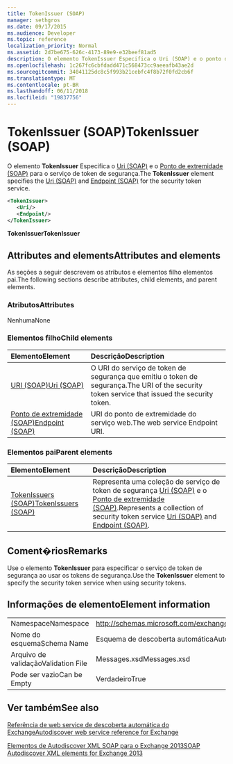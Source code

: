 ```yaml
---
title: TokenIssuer (SOAP)
manager: sethgros
ms.date: 09/17/2015
ms.audience: Developer
ms.topic: reference
localization_priority: Normal
ms.assetid: 2d7be675-626c-4173-89e9-e32beef81ad5
description: O elemento TokenIssuer Especifica o Uri (SOAP) e o ponto de extremidade (SOAP) para o serviço de token de segurança.
ms.openlocfilehash: 1c267fc6cbfdadd471c568473cc9aeeafb43ae2d
ms.sourcegitcommit: 34041125dc8c5f993b21cebfc4f8b72f0fd2cb6f
ms.translationtype: MT
ms.contentlocale: pt-BR
ms.lasthandoff: 06/11/2018
ms.locfileid: "19837756"
---
```

# <a name="tokenissuer-soap"></a><span data-ttu-id="d7013-103">TokenIssuer (SOAP)</span><span class="sxs-lookup"><span data-stu-id="d7013-103">TokenIssuer (SOAP)</span></span>

<span data-ttu-id="d7013-104">O elemento **TokenIssuer** Especifica o [Uri (SOAP)](uri-soap.md) e o [Ponto de extremidade (SOAP)](endpoint-soap.md) para o serviço de token de segurança.</span><span class="sxs-lookup"><span data-stu-id="d7013-104">The **TokenIssuer** element specifies the [Uri (SOAP)](uri-soap.md) and [Endpoint (SOAP)](endpoint-soap.md) for the security token service.</span></span> 
  
```XML
<TokenIssuer>
   <Uri/>
   <Endpoint/>
</TokenIssuer>
```

 <span data-ttu-id="d7013-105">**TokenIssuer**</span><span class="sxs-lookup"><span data-stu-id="d7013-105">**TokenIssuer**</span></span>
## <a name="attributes-and-elements"></a><span data-ttu-id="d7013-106">Attributes and elements</span><span class="sxs-lookup"><span data-stu-id="d7013-106">Attributes and elements</span></span>

<span data-ttu-id="d7013-107">As seções a seguir descrevem os atributos e elementos filho elementos pai.</span><span class="sxs-lookup"><span data-stu-id="d7013-107">The following sections describe attributes, child elements, and parent elements.</span></span>
  
### <a name="attributes"></a><span data-ttu-id="d7013-108">Atributos</span><span class="sxs-lookup"><span data-stu-id="d7013-108">Attributes</span></span>

<span data-ttu-id="d7013-109">Nenhuma</span><span class="sxs-lookup"><span data-stu-id="d7013-109">None</span></span>
  
### <a name="child-elements"></a><span data-ttu-id="d7013-110">Elementos filho</span><span class="sxs-lookup"><span data-stu-id="d7013-110">Child elements</span></span>

|<span data-ttu-id="d7013-111">**Elemento**</span><span class="sxs-lookup"><span data-stu-id="d7013-111">**Element**</span></span>|<span data-ttu-id="d7013-112">**Descrição**</span><span class="sxs-lookup"><span data-stu-id="d7013-112">**Description**</span></span>|
|:-----|:-----|
|[<span data-ttu-id="d7013-113">URI (SOAP)</span><span class="sxs-lookup"><span data-stu-id="d7013-113">Uri (SOAP)</span></span>](uri-soap.md) <br/> |<span data-ttu-id="d7013-114">O URI do serviço de token de segurança que emitiu o token de segurança.</span><span class="sxs-lookup"><span data-stu-id="d7013-114">The URI of the security token service that issued the security token.</span></span>  <br/> |
|[<span data-ttu-id="d7013-115">Ponto de extremidade (SOAP)</span><span class="sxs-lookup"><span data-stu-id="d7013-115">Endpoint (SOAP)</span></span>](endpoint-soap.md) <br/> |<span data-ttu-id="d7013-116">URI do ponto de extremidade do serviço web.</span><span class="sxs-lookup"><span data-stu-id="d7013-116">The web service Endpoint URI.</span></span>  <br/> |
   
### <a name="parent-elements"></a><span data-ttu-id="d7013-117">Elementos pai</span><span class="sxs-lookup"><span data-stu-id="d7013-117">Parent elements</span></span>

|<span data-ttu-id="d7013-118">**Elemento**</span><span class="sxs-lookup"><span data-stu-id="d7013-118">**Element**</span></span>|<span data-ttu-id="d7013-119">**Descrição**</span><span class="sxs-lookup"><span data-stu-id="d7013-119">**Description**</span></span>|
|:-----|:-----|
|[<span data-ttu-id="d7013-120">TokenIssuers (SOAP)</span><span class="sxs-lookup"><span data-stu-id="d7013-120">TokenIssuers (SOAP)</span></span>](tokenissuers-soap.md) <br/> |<span data-ttu-id="d7013-121">Representa uma coleção de serviço de token de segurança [Uri (SOAP)](uri-soap.md) e o [Ponto de extremidade (SOAP)](endpoint-soap.md).</span><span class="sxs-lookup"><span data-stu-id="d7013-121">Represents a collection of security token service [Uri (SOAP)](uri-soap.md) and [Endpoint (SOAP)](endpoint-soap.md).</span></span>  <br/> |
   
## <a name="remarks"></a><span data-ttu-id="d7013-122">Coment�rios</span><span class="sxs-lookup"><span data-stu-id="d7013-122">Remarks</span></span>

<span data-ttu-id="d7013-123">Use o elemento **TokenIssuer** para especificar o serviço de token de segurança ao usar os tokens de segurança.</span><span class="sxs-lookup"><span data-stu-id="d7013-123">Use the **TokenIssuer** element to specify the security token service when using security tokens.</span></span> 
  
## <a name="element-information"></a><span data-ttu-id="d7013-124">Informações de elemento</span><span class="sxs-lookup"><span data-stu-id="d7013-124">Element information</span></span>

|||
|:-----|:-----|
|<span data-ttu-id="d7013-125">Namespace</span><span class="sxs-lookup"><span data-stu-id="d7013-125">Namespace</span></span>  <br/> |http://schemas.microsoft.com/exchange/2010/Autodiscover  <br/> |
|<span data-ttu-id="d7013-126">Nome do esquema</span><span class="sxs-lookup"><span data-stu-id="d7013-126">Schema Name</span></span>  <br/> |<span data-ttu-id="d7013-127">Esquema de descoberta automática</span><span class="sxs-lookup"><span data-stu-id="d7013-127">Autodiscover schema</span></span>  <br/> |
|<span data-ttu-id="d7013-128">Arquivo de validação</span><span class="sxs-lookup"><span data-stu-id="d7013-128">Validation File</span></span>  <br/> |<span data-ttu-id="d7013-129">Messages.xsd</span><span class="sxs-lookup"><span data-stu-id="d7013-129">Messages.xsd</span></span>  <br/> |
|<span data-ttu-id="d7013-130">Pode ser vazio</span><span class="sxs-lookup"><span data-stu-id="d7013-130">Can be Empty</span></span>  <br/> |<span data-ttu-id="d7013-131">Verdadeiro</span><span class="sxs-lookup"><span data-stu-id="d7013-131">True</span></span>  <br/> |
   
## <a name="see-also"></a><span data-ttu-id="d7013-132">Ver também</span><span class="sxs-lookup"><span data-stu-id="d7013-132">See also</span></span>



[<span data-ttu-id="d7013-133">Referência de web service de descoberta automática do Exchange</span><span class="sxs-lookup"><span data-stu-id="d7013-133">Autodiscover web service reference for Exchange</span></span>](autodiscover-web-service-reference-for-exchange.md)
  
[<span data-ttu-id="d7013-134">Elementos de Autodiscover XML SOAP para o Exchange 2013</span><span class="sxs-lookup"><span data-stu-id="d7013-134">SOAP Autodiscover XML elements for Exchange 2013</span></span>](soap-autodiscover-xml-elements-for-exchange-2013.md)

